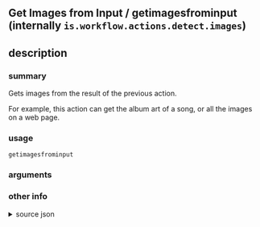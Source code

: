
## Get Images from Input / getimagesfrominput (internally `is.workflow.actions.detect.images`)



## description
### summary
Gets images from the result of the previous action.

For example, this action can get the album art of a song, or all the images on a web page.


### usage
`getimagesfrominput `

### arguments


### other info

<details><summary>source json</summary>
```json
{
	"ActionClass": "WFCoercionAction",
	"ActionKeywords": [
		"find",
		"search",
		"detect",
		"scan",
		"e-mail",
		"emails"
	],
	"Category": "Photos & Video",
	"CoercionItemClass": "WFImageContentItem",
	"Description": {
		"DescriptionSummary": "Gets images from the result of the previous action.\n\nFor example, this action can get the album art of a song, or all the images on a web page."
	},
	"IconName": "Image.png",
	"Input": {
		"Multiple": true,
		"Required": true,
		"Types": [
			"UIImage"
		]
	},
	"Name": "Get Images from Input",
	"Output": {
		"Multiple": true,
		"OutputName": "Images",
		"Types": [
			"WFImageContentItem"
		]
	},
	"ShortName": "Get Images",
	"Subcategory": "Images"
}
```
</details>
